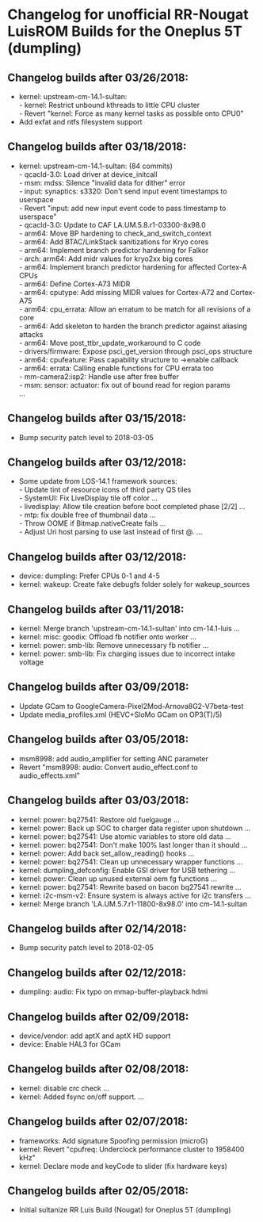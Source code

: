 <h1>Changelog for unofficial RR-Nougat LuisROM Builds for the Oneplus 5T (dumpling)</h1>
<p></p>
<h2>Changelog builds after 03/26/2018:</h2>
<ul>
<li>kernel: upstream-cm-14.1-sultan:<br>
  - kernel: Restrict unbound kthreads to little CPU cluster<br>
  - Revert "kernel: Force as many kernel tasks as possible onto CPU0"</li>
  <li>Add exfat and ntfs filesystem support</li>
</ul>

<h2>Changelog builds after 03/18/2018:</h2>
<ul>
<li>kernel: upstream-cm-14.1-sultan: (84 commits)<br>
  - qcacld-3.0: Load driver at device_initcall<br>
  - msm: mdss: Silence "invalid data for dither" error<br>
  - input: synaptics: s3320: Don't send input event timestamps to userspace<br>
  - Revert "input: add new input event code to pass timestamp to userspace"<br>
  - qcacld-3.0: Update to CAF LA.UM.5.8.r1-03300-8x98.0<br>
  - arm64: Move BP hardening to check_and_switch_context<br>
  - arm64: Add BTAC/LinkStack sanitizations for Kryo cores<br>
  - arm64: Implement branch predictor hardening for Falkor<br>
  - arch: arm64: Add midr values for kryo2xx big cores<br>
  - arm64: Implement branch predictor hardening for affected Cortex-A CPUs<br>
  - arm64: Define Cortex-A73 MIDR<br>
  - arm64: cputype: Add missing MIDR values for Cortex-A72 and Cortex-A75<br>
  - arm64: cpu_errata: Allow an erratum to be match for all revisions of a core<br>
  - arm64: Add skeleton to harden the branch predictor against aliasing attacks<br>
  - arm64: Move post_ttbr_update_workaround to C code<br>
  - drivers/firmware: Expose psci_get_version through psci_ops structure<br>
  - arm64: cpufeature: Pass capability structure to ->enable callback<br>
  - arm64: errata: Calling enable functions for CPU errata too<br>
  - mm-camera2:isp2: Handle use after free buffer<br>
  - msm: sensor: actuator: fix out of bound read for region params<br>
  ...</li>
</ul>

<h2>Changelog builds after 03/15/2018:</h2>
<ul>
  <li>Bump security patch level to 2018-03-05</li>
</ul>

<h2>Changelog builds after 03/12/2018:</h2>
<ul>
<li>Some update from LOS-14.1 framework sources:<br>
- Update tint of resource icons of third party QS tiles<br>
- SystemUI: Fix LiveDisplay tile off color  …<br>
- livedisplay: Allow tile creation before boot completed phase [2/2]  …<br>
- mtp: fix double free of thumbnail data  …<br>
- Throw OOME if Bitmap.nativeCreate fails  … <br>
- Adjust Uri host parsing to use last instead of first @.  …<br>
</li>
</ul>

<h2>Changelog builds after 03/12/2018:</h2>
<ul>
  <li>device: dumpling: Prefer CPUs 0-1 and 4-5</li>
  <li>kernel: wakeup: Create fake debugfs folder solely for wakeup_sources</li>
</ul>

<h2>Changelog builds after 03/11/2018:</h2>
<ul>
<li>kernel: Merge branch 'upstream-cm-14.1-sultan' into cm-14.1-luis  …</li>
<li>kernel: misc: goodix: Offload fb notifier onto worker  … </li>
<li>kernel: power: smb-lib: Remove unnecessary fb notifier  …</li>
<li>kernel: power: smb-lib: Fix charging issues due to incorrect intake voltage</li>
</ul>

<h2>Changelog builds after 03/09/2018:</h2>
<ul>
  <li>Update GCam to GoogleCamera-Pixel2Mod-Arnova8G2-V7beta-test</li>
  <li>Update media_profiles.xml (HEVC+SloMo GCam on OP3(T)/5)</li>
</ul>

<h2>Changelog builds after 03/05/2018:</h2>
<ul>
  <li>msm8998: add audio_amplifier for setting ANC parameter</li>
  <li>Revert "msm8998: audio: Convert audio_effect.conf to audio_effects.xml"</li>
</ul>

<h2>Changelog builds after 03/03/2018:</h2>
<ul>
  <li>kernel: power: bq27541: Restore old fuelgauge  …</li>
<li>kernel: power: Back up SOC to charger data register upon shutdown  …</li>
<li>kernel: power: bq27541: Use atomic variables to store old data  …</li>
<li>kernel: power: bq27541: Don't make 100% last longer than it should  …</li>
<li>kernel: power: Add back set_allow_reading() hooks  …</li>
<li>kernel: power: bq27541: Clean up unnecessary wrapper functions  …</li>
<li>kernel: dumpling_defconfig: Enable GSI driver for USB tethering  …</li>
<li>kernel: power: Clean up unused external oem fg functions  …</li>
<li>kernel: power: bq27541: Rewrite based on bacon bq27541 rewrite  …</li> 
<li>kernel: i2c-msm-v2: Ensure system is always active for i2c transfers  …</li> 
<li>kernel: Merge branch 'LA.UM.5.7.r1-11800-8x98.0' into cm-14.1-sultan</li>
</ul>

<h2>Changelog builds after 02/14/2018:</h2>
<ul>
  <li>Bump security patch level to 2018-02-05</li>
</ul>

<h2>Changelog builds after 02/12/2018:</h2>
<ul>
  <li>dumpling: audio: Fix typo on mmap-buffer-playback hdmi</li>
</ul>

<h2>Changelog builds after 02/09/2018:</h2>
<ul>
  <li>device/vendor: add aptX and aptX HD support</li>
  <li>device: Enable HAL3 for GCam</li>
</ul>

<h2>Changelog builds after 02/08/2018:</h2>
<ul>
  <li>kernel: disable crc check  …</li>
  <li>kernel: Added fsync on/off support.  …  </li>
</ul>

<h2>Changelog builds after 02/07/2018:</h2>
<ul>
  <li>frameworks: Add signature Spoofing permission (microG)</li>
  <li>kernel: Revert "cpufreq: Underclock performance cluster to 1958400 kHz"</li>
  <li>kernel: Declare mode and keyCode to slider (fix hardware keys)</li>
</ul>
<h2>Changelog builds after 02/05/2018:</h2>
<ul>
  <li>Initial sultanize RR Luis Build (Nougat) for Oneplus 5T (dumpling)</li>
</ul>
